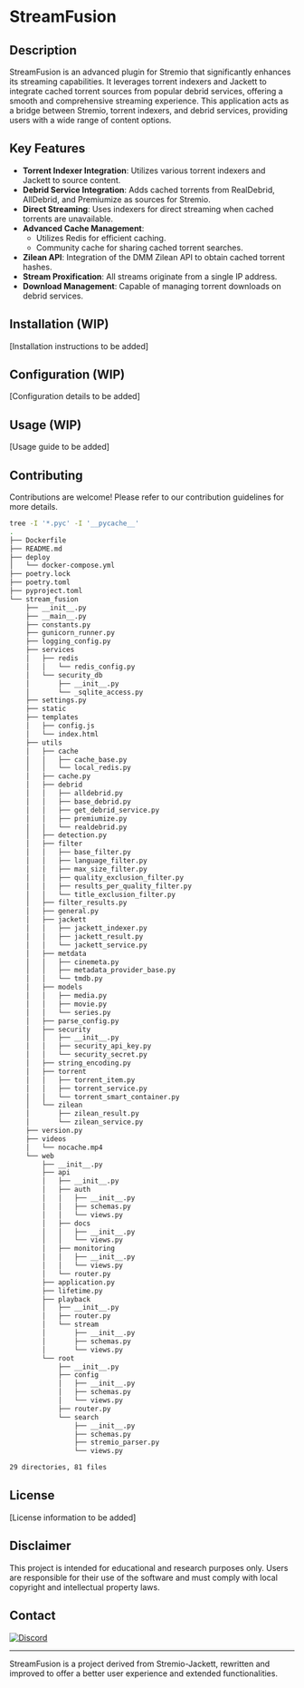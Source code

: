 # StreamFusion

## Description

StreamFusion is an advanced plugin for Stremio that significantly enhances its streaming capabilities. It leverages torrent indexers and Jackett to integrate cached torrent sources from popular debrid services, offering a smooth and comprehensive streaming experience. This application acts as a bridge between Stremio, torrent indexers, and debrid services, providing users with a wide range of content options.

## Key Features

- **Torrent Indexer Integration**: Utilizes various torrent indexers and Jackett to source content.
- **Debrid Service Integration**: Adds cached torrents from RealDebrid, AllDebrid, and Premiumize as sources for Stremio.
- **Direct Streaming**: Uses indexers for direct streaming when cached torrents are unavailable.
- **Advanced Cache Management**: 
  - Utilizes Redis for efficient caching.
  - Community cache for sharing cached torrent searches.
- **Zilean API**: Integration of the DMM Zilean API to obtain cached torrent hashes.
- **Stream Proxification**: All streams originate from a single IP address.
- **Download Management**: Capable of managing torrent downloads on debrid services.

## Installation (WIP)

[Installation instructions to be added]

## Configuration (WIP)

[Configuration details to be added]

## Usage (WIP)

[Usage guide to be added]

## Contributing

Contributions are welcome! Please refer to our contribution guidelines for more details.

```bash
tree -I '*.pyc' -I '__pycache__'
.
├── Dockerfile
├── README.md
├── deploy
│   └── docker-compose.yml
├── poetry.lock
├── poetry.toml
├── pyproject.toml
└── stream_fusion
    ├── __init__.py
    ├── __main__.py
    ├── constants.py
    ├── gunicorn_runner.py
    ├── logging_config.py
    ├── services
    │   ├── redis
    │   │   └── redis_config.py
    │   └── security_db
    │       ├── __init__.py
    │       └── _sqlite_access.py
    ├── settings.py
    ├── static
    ├── templates
    │   ├── config.js
    │   └── index.html
    ├── utils
    │   ├── cache
    │   │   ├── cache_base.py
    │   │   └── local_redis.py
    │   ├── cache.py
    │   ├── debrid
    │   │   ├── alldebrid.py
    │   │   ├── base_debrid.py
    │   │   ├── get_debrid_service.py
    │   │   ├── premiumize.py
    │   │   └── realdebrid.py
    │   ├── detection.py
    │   ├── filter
    │   │   ├── base_filter.py
    │   │   ├── language_filter.py
    │   │   ├── max_size_filter.py
    │   │   ├── quality_exclusion_filter.py
    │   │   ├── results_per_quality_filter.py
    │   │   └── title_exclusion_filter.py
    │   ├── filter_results.py
    │   ├── general.py
    │   ├── jackett
    │   │   ├── jackett_indexer.py
    │   │   ├── jackett_result.py
    │   │   └── jackett_service.py
    │   ├── metdata
    │   │   ├── cinemeta.py
    │   │   ├── metadata_provider_base.py
    │   │   └── tmdb.py
    │   ├── models
    │   │   ├── media.py
    │   │   ├── movie.py
    │   │   └── series.py
    │   ├── parse_config.py
    │   ├── security
    │   │   ├── __init__.py
    │   │   ├── security_api_key.py
    │   │   └── security_secret.py
    │   ├── string_encoding.py
    │   ├── torrent
    │   │   ├── torrent_item.py
    │   │   ├── torrent_service.py
    │   │   └── torrent_smart_container.py
    │   └── zilean
    │       ├── zilean_result.py
    │       └── zilean_service.py
    ├── version.py
    ├── videos
    │   └── nocache.mp4
    └── web
        ├── __init__.py
        ├── api
        │   ├── __init__.py
        │   ├── auth
        │   │   ├── __init__.py
        │   │   ├── schemas.py
        │   │   └── views.py
        │   ├── docs
        │   │   ├── __init__.py
        │   │   └── views.py
        │   ├── monitoring
        │   │   ├── __init__.py
        │   │   └── views.py
        │   └── router.py
        ├── application.py
        ├── lifetime.py
        ├── playback
        │   ├── __init__.py
        │   ├── router.py
        │   └── stream
        │       ├── __init__.py
        │       ├── schemas.py
        │       └── views.py
        └── root
            ├── __init__.py
            ├── config
            │   ├── __init__.py
            │   ├── schemas.py
            │   └── views.py
            ├── router.py
            └── search
                ├── __init__.py
                ├── schemas.py
                ├── stremio_parser.py
                └── views.py

29 directories, 81 files
```

## License

[License information to be added]

## Disclaimer

This project is intended for educational and research purposes only. Users are responsible for their use of the software and must comply with local copyright and intellectual property laws.

## Contact

[![Discord](https://img.shields.io/badge/Discord-Rejoignez%20nous%20sur%20SSD!-7289DA?style=for-the-badge&logo=discord&logoColor=white)](https://discord.gg/jcMYfrz3sr)

---

StreamFusion is a project derived from Stremio-Jackett, rewritten and improved to offer a better user experience and extended functionalities.